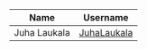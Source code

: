 
| Name            | Username          |
|-----------------|-------------------|
| Juha Laukala  | [JuhaLaukala](https://github.com/JuhaLaukala)     |



